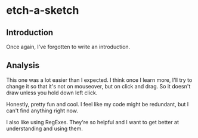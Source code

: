 # etch-a-sketch


## Introduction

Once again, I've forgotten to write an introduction.

## Analysis

This one was a lot easier than I expected. I think once I learn more, I'll try to change it so that it's not on mouseover, but on click and drag. So it doesn't draw unless you hold down left click.

Honestly, pretty fun and cool. I feel like my code might be redundant, but I can't find anything right now.

I also like using RegExes. They're so helpful and I want to get better at understanding and using them.